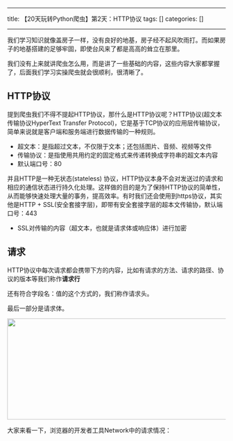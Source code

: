
--- 
title:  【20天玩转Python爬虫】第2天：HTTP协议 
tags: []
categories: [] 

---
我们学习知识就像盖房子一样，没有良好的地基，房子经不起风吹雨打。而如果房子的地基搭建的足够牢固，即使台风来了都是高高的耸立在那里。

我们没有上来就讲爬虫怎么用，而是讲了一些基础的内容，这些内容大家都掌握了，后面我们学习实操爬虫就会很顺利，很清晰了。

## HTTP协议

提到爬虫我们不得不提起HTTP协议，那什么是HTTP协议呢？HTTP协议(超文本传输协议HyperText Transfer Protocol)，它是基于TCP协议的应用层传输协议，简单来说就是客户端和服务端进行数据传输的一种规则。

 - 超文本：是指超过文本，不仅限于文本；还包括图片、音频、视频等文件
 - 传输协议：是指使用共用约定的固定格式来传递转换成字符串的超文本内容
 - 默认端口号：80

并且HTTP是一种无状态(stateless) 协议，HTTP协议本身不会对发送过的请求和相应的通信状态进行持久化处理。这样做的目的是为了保持HTTP协议的简单性，从而能够快速处理大量的事务，提高效率。有时我们还会使用到https协议，其实他是HTTP + SSL(安全套接字层)，即带有安全套接字层的超本文传输协，默认端口号：443

 - SSL对传输的内容（超文本，也就是请求体或响应体）进行加密

## 请求

HTTP协议中每次请求都会携带下方的内容，比如有请求的方法、请求的路径、协议的版本等我们称作**请求行**

还有符合字段名：值的这个方式的，我们称作请求头。

最后一部分是请求体。

<img alt="" height="233" src="https://img-blog.csdnimg.cn/20210618100213879.png?x-oss-process=image/watermark,type_ZmFuZ3poZW5naGVpdGk,shadow_10,text_aHR0cHM6Ly9ibG9nLmNzZG4ubmV0L3lnY3h5ZHp4,size_16,color_FFFFFF,t_70" width="646">

大家来看一下，浏览器的开发者工具Network中的请求情况：

